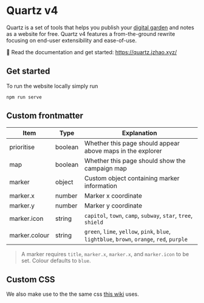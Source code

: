 # Quartz v4

Quartz is a set of tools that helps you publish your [digital garden](https://jzhao.xyz/posts/networked-thought) and notes as a website for free.
Quartz v4 features a from-the-ground rewrite focusing on end-user extensibility and ease-of-use.

🔗 Read the documentation and get started: https://quartz.jzhao.xyz/

## Get started

To run the website locally simply run

```
npm run serve
```

## Custom frontmatter

| Item          | Type    | Explanation                                                                                |
| ------------- | ------- | ------------------------------------------------------------------------------------------ |
| prioritise    | boolean | Whether this page should appear above maps in the explorer                                 |
| map           | boolean | Whether this page should show the campaign map                                             |
| marker        | object  | Custom object containing marker information                                                |
| marker.x      | number  | Marker x coordinate                                                                        |
| marker.y      | number  | Marker y coordinate                                                                        |
| marker.icon   | string  | `capitol`, `town`, `camp`, `subway`, `star`, `tree`, `shield`                              |
| marker.colour | string  | `green`, `lime`, `yellow`, `pink`, `blue`, `lightblue`, `brown`, `orange`, `red`, `purple` |

> A marker requires `title`, `marker.x`, `marker.x`, and `marker.icon` to be set. Colour defaults to `blue`.

## Custom CSS

We also make use to the the same css [this wiki](https://morrowind-modding.github.io/contributing/custom-formatting-features) uses.

